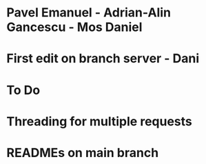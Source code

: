 # Pavel Emanuel - Adrian-Alin Gancescu - Mos Daniel
# First edit on branch server - Dani

# To Do

# Threading for multiple requests 
# READMEs on main branch
